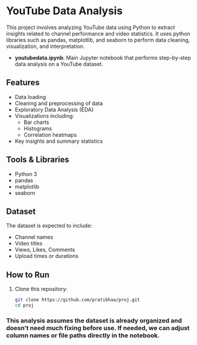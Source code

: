 # YouTube Data Analysis

This project involves analyzing YouTube data using Python to extract insights related to channel performance and video statistics. It uses python libraries such as pandas, matplotlib, and seaborn to perform data cleaning, visualization, and interpretation.


- **youtubedata.ipynb**: Main Jupyter notebook that performs step-by-step data analysis on a YouTube dataset.

## Features

- Data loading 
- Cleaning and preprocessing of data
- Exploratory Data Analysis (EDA)
- Visualizations including:
  - Bar charts
  - Histograms
  - Correlation heatmaps
- Key insights and summary statistics

## Tools & Libraries

- Python 3
- pandas
- matplotlib
- seaborn

## Dataset

The dataset is expected to include:
- Channel names
- Video titles
- Views, Likes, Comments
- Upload times or durations

## How to Run

1. Clone this repository:
   ```bash
   git clone https://github.com/pratibhaa/proj.git
   cd proj

### This analysis assumes the dataset is already organized and doesn’t need much fixing before use. If needed, we can adjust column names or file paths directly in the notebook.